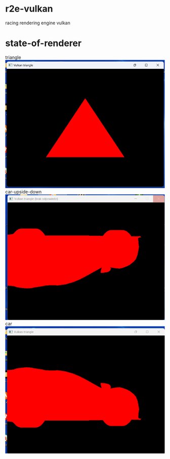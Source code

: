 # r2e-vulkan
racing rendering engine vulkan


# state-of-renderer  
 triangle  
![triangle](triangle.png)  
car-upside-down  
![car-upside-down](car-upside-down.png)  
car  
![car](car.png)
